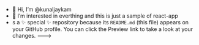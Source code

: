 - 👋 Hi, I’m @kunaljaykam
- 👀 I’m interested in everthing and this is just a sample of react-app
- s a ✨ special ✨ repository because its `README.md` (this file) appears on your GitHub profile.
You can click the Preview link to take a look at your changes.
--->
